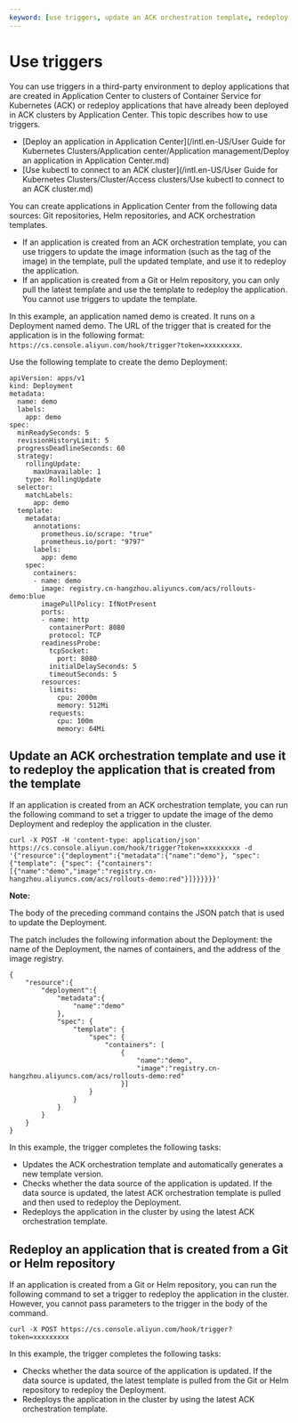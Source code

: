 ```yaml
---
keyword: [use triggers, update an ACK orchestration template, redeploy applications from Git repositories or Helm repositories]
---
```


# Use triggers

You can use triggers in a third-party environment to deploy applications that are created in Application Center to clusters of Container Service for Kubernetes \(ACK\) or redeploy applications that have already been deployed in ACK clusters by Application Center. This topic describes how to use triggers.

-   [Deploy an application in Application Center](/intl.en-US/User Guide for Kubernetes Clusters/Application center/Application management/Deploy an application in Application Center.md)
-   [Use kubectl to connect to an ACK cluster](/intl.en-US/User Guide for Kubernetes Clusters/Cluster/Access clusters/Use kubectl to connect to an ACK cluster.md)

You can create applications in Application Center from the following data sources: Git repositories, Helm repositories, and ACK orchestration templates.

-   If an application is created from an ACK orchestration template, you can use triggers to update the image information \(such as the tag of the image\) in the template, pull the updated template, and use it to redeploy the application.
-   If an application is created from a Git or Helm repository, you can only pull the latest template and use the template to redeploy the application. You cannot use triggers to update the template.

In this example, an application named demo is created. It runs on a Deployment named demo. The URL of the trigger that is created for the application is in the following format: `https://cs.console.aliyun.com/hook/trigger?token=xxxxxxxxx`.

Use the following template to create the demo Deployment:

```
apiVersion: apps/v1
kind: Deployment
metadata:
  name: demo
  labels:
    app: demo
spec:
  minReadySeconds: 5
  revisionHistoryLimit: 5
  progressDeadlineSeconds: 60
  strategy:
    rollingUpdate:
      maxUnavailable: 1
    type: RollingUpdate
  selector:
    matchLabels:
      app: demo
  template:
    metadata:
      annotations:
        prometheus.io/scrape: "true"
        prometheus.io/port: "9797"
      labels:
        app: demo
    spec:
      containers:
      - name: demo
        image: registry.cn-hangzhou.aliyuncs.com/acs/rollouts-demo:blue
        imagePullPolicy: IfNotPresent
        ports:
        - name: http
          containerPort: 8080
          protocol: TCP
        readinessProbe:
          tcpSocket:
            port: 8080
          initialDelaySeconds: 5
          timeoutSeconds: 5
        resources:
          limits:
            cpu: 2000m
            memory: 512Mi
          requests:
            cpu: 100m
            memory: 64Mi
```

## Update an ACK orchestration template and use it to redeploy the application that is created from the template

If an application is created from an ACK orchestration template, you can run the following command to set a trigger to update the image of the demo Deployment and redeploy the application in the cluster.

```
curl -X POST -H 'content-type: application/json' https://cs.console.aliyun.com/hook/trigger?token=xxxxxxxxx -d '{"resource":{"deployment":{"metadata":{"name":"demo"}, "spec": {"template": {"spec": {"containers": [{"name":"demo","image":"registry.cn-hangzhou.aliyuncs.com/acs/rollouts-demo:red"}]}}}}}}'
```

**Note:**

The body of the preceding command contains the JSON patch that is used to update the Deployment.

The patch includes the following information about the Deployment: the name of the Deployment, the names of containers, and the address of the image registry.

```
{
    "resource":{
        "deployment":{
            "metadata":{
                "name":"demo"
            },
            "spec": {
                "template": {
                    "spec": {
                        "containers": [
                            {
                                "name":"demo",
                                "image":"registry.cn-hangzhou.aliyuncs.com/acs/rollouts-demo:red"
                            }]
                    }
                }
            }
        }
    }
}
```

In this example, the trigger completes the following tasks:

-   Updates the ACK orchestration template and automatically generates a new template version.
-   Checks whether the data source of the application is updated. If the data source is updated, the latest ACK orchestration template is pulled and then used to redeploy the Deployment.
-   Redeploys the application in the cluster by using the latest ACK orchestration template.

## Redeploy an application that is created from a Git or Helm repository

If an application is created from a Git or Helm repository, you can run the following command to set a trigger to redeploy the application in the cluster. However, you cannot pass parameters to the trigger in the body of the command.

```
curl -X POST https://cs.console.aliyun.com/hook/trigger?token=xxxxxxxxx
```

In this example, the trigger completes the following tasks:

-   Checks whether the data source of the application is updated. If the data source is updated, the latest template is pulled from the Git or Helm repository to redeploy the Deployment.
-   Redeploys the application in the cluster by using the latest ACK orchestration template.

